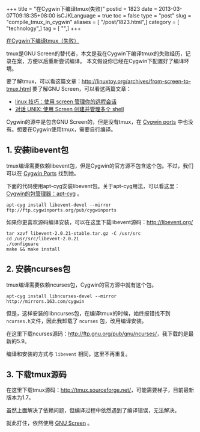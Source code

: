 +++
title = "在Cygwin下编译tmux(失败)"
postid = 1823
date = 2013-03-07T09:18:35+08:00
isCJKLanguage = true
toc = false
type = "post"
slug = "compile_tmux_in_cygwin"
aliases = [ "/post/1823.html",]
category = [ "technology",]
tag = [ "",]
+++


[在Cygwin下编译tmux（失败）](https://blog.zengrong.net/post/1823.html)

tmux是GNU Screen的替代者，本文是我在Cygwin下编译tmux的失败经历，记录在案，方便以后重新尝试编译。
本文假设你已经在Cygwin下配置好了编译环境。

要了解tmux，可以看这篇文章：http://linuxtoy.org/archives/from-screen-to-tmux.html
要了解GNU Screen，可以看这两篇文章：

* [linux 技巧：使用 screen 管理你的远程会话](http://www.ibm.com/developerworks/cn/linux/l-cn-screen/)
* [对话 UNIX: 使用 Screen 创建并管理多个 shell](http://www.ibm.com/developerworks/cn/aix/library/au-gnu_screen/)

Cygwin的源中是包含GNU Screen的，但是没有tmux，在 [Cygwin ports](http://sourceware.org/cygwinports/) 中也没有。想要在Cygwin使用tmux，需要自行编译。

## 1. 安装libevent包

tmux编译需要依赖libevent包，但是Cygwin的官方源不包含这个包。不过，我们可以在 [Cygwin Ports](http://sourceware.org/cygwinports/) 找到她。

下面的代码使用apt-cyg安装libevent包。关于apt-cyg用法，可以看这里：[Cygwin的包管理器：apt-cyg](https://blog.zengrong.net/post/1792.html) 。

``` shell
apt-cyg install libevent-devel --mirror ftp://ftp.cygwinports.org/pub/cygwinports
```

如果你更喜欢源码编译安装，可以在这里下载libevent源码：http://libevent.org/

``` shell
tar xzvf libevent-2.0.21-stable.tar.gz -C /usr/src
cd /usr/src/libevent-2.0.21
./configuare
make && make install
```

## 2. 安装ncurses包

tmux编译需要依赖ncurses包，Cygwin的官方源中就有这个包。

``` shell
apt-cyg install libncurses-devel --mirror http://mirrors.163.com/cygwin
```

但是，这样安装的libncurses包，在编译tmux的时候，始终报错找不到 `ncurses.h`文件，因此我卸载了 `ncurses` 包，改用编译安装。

在这里下载ncurses源码：<http://ftp.gnu.org/pub/gnu/ncurses/>，我下载的是最新的5.9。

编译和安装的方式与 `libevent` 相同，这里不再重复。

## 3. 下载tmux源码

在这里下载tmux源码：<http://tmux.sourceforge.net/>，可能需要梯子，目前最新版本为1.7。

虽然上面解决了依赖问题，但编译过程中依然遇到了编译错误，无法解决。

就此打住，依然使用 [GNU Screen](http://www.gnu.org/software/screen/) 。

